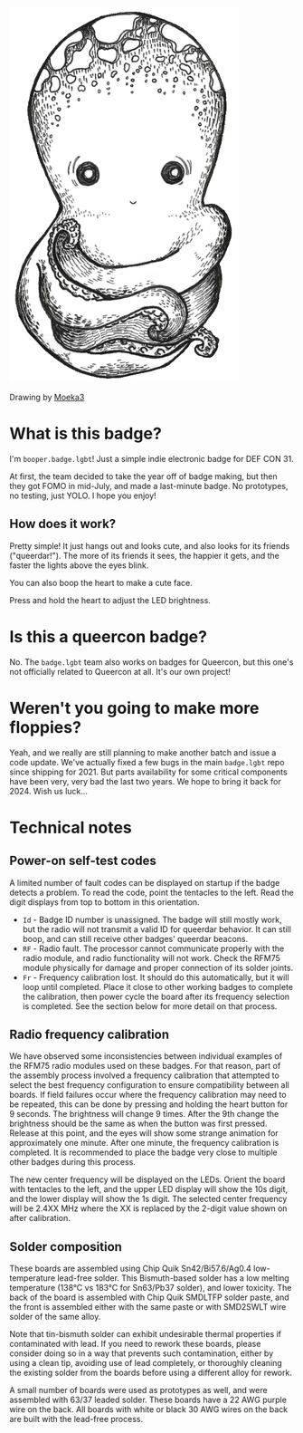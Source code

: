 ![Image](booper_transparent.png)

Drawing by [Moeka3](https://www.fiverr.com/moeka3)

# What is this badge?
I'm `booper.badge.lgbt`! Just a simple indie electronic badge for DEF CON 31.

At first, the team decided to take the year off of badge making, but then they got FOMO in mid-July, and made a last-minute badge. No prototypes, no testing, just YOLO. I hope you enjoy!

## How does it work?
Pretty simple! It just hangs out and looks cute, and also looks for its friends ("queerdar!"). The more of its friends it sees, the happier it gets, and the faster the lights above the eyes blink.

You can also boop the heart to make a cute face.

Press and hold the heart to adjust the LED brightness.

# Is this a queercon badge?
No. The `badge.lgbt` team also works on badges for Queercon, but this one's not officially related to Queercon at all. It's our own project!

# Weren't you going to make more floppies?
Yeah, and we really are still planning to make another batch and issue a code update. We've actually fixed a few bugs in the main `badge.lgbt` repo since shipping for 2021. But parts availability for some critical components have been very, very bad the last two years. We hope to bring it back for 2024. Wish us luck...

# Technical notes
## Power-on self-test codes
A limited number of fault codes can be displayed on startup if the badge detects a problem. To read the code, point the tentacles to the left. Read the digit displays from top to bottom in this orientation.

* `Id` - Badge ID number is unassigned. The badge will still mostly work, but the radio will not transmit a valid ID for queerdar behavior. It can still boop, and can still receive other badges' queerdar beacons.
* `RF` - Radio fault. The processor cannot communicate properly with the radio module, and radio functionality will not work. Check the RFM75 module physically for damage and proper connection of its solder joints.
* `Fr` - Frequency calibration lost. It should do this automatically, but it will loop until completed. Place it close to other working badges to complete the calibration, then power cycle the board after its frequency selection is completed. See the section below for more detail on that process.

## Radio frequency calibration
We have observed some inconsistencies between individual examples of the RFM75 radio modules used on these badges. For that reason, part of the assembly process involved a frequency calibration that attempted to select the best frequency configuration to ensure compatibility between all boards. If field failures occur where the frequency calibration may need to be repeated, this can be done by pressing and holding the heart button for 9 seconds. The brightness will change 9 times. After the 9th change the brightness should be the same as when the button was first pressed. Release at this point, and the eyes will show some strange animation for approximately one minute. After one minute, the frequency calibration is completed. It is recommended to place the badge very close to multiple other badges during this process.

The new center frequency will be displayed on the LEDs. Orient the board with tentacles to the left, and the upper LED display will show the 10s digit, and the lower display will show the 1s digit. The selected center frequency will be 2.4XX MHz where the XX is replaced by the 2-digit value shown on after calibration.

## Solder composition
These boards are assembled using Chip Quik Sn42/Bi57.6/Ag0.4 low-temperature lead-free solder. This Bismuth-based solder has a low melting temperature (138°C vs 183°C for Sn63/Pb37 solder), and lower toxicity. The back of the board is assembled with Chip Quik SMDLTFP solder paste, and the front is assembled either with the same paste or with SMD2SWLT wire solder of the same alloy.

Note that tin-bismuth solder can exhibit undesirable thermal properties if contaminated with lead. If you need to rework these boards, please consider doing so in a way that prevents such contamination, either by using a clean tip, avoiding use of lead completely, or thoroughly cleaning the existing solder from the boards before using a different alloy for rework.

A small number of boards were used as prototypes as well, and were assembled with 63/37 leaded solder. These boards have a 22 AWG purple wire on the back. All boards with white or black 30 AWG wires on the back are built with the lead-free process.
